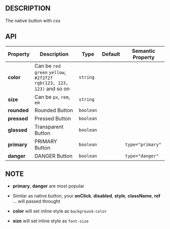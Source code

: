 ## DESCRIPTION 
The native button with css

## API 

| Property            | Description                          | Type         | Default             | Semantic Property |
|---------------------|--------------------------------------|--------------|---------------------|-------------------|
| **color** | Can be `red` `green` `yellow`, `#2f2f2f` `rgb(123, 123, 123)` and so on | `string` |||
| **size** | Can be `px`, `rem`, `em` | `string` |||
| **rounded** | Rounded Button| `boolean` |||
| **pressed** | Pressed Button | `boolean` |||
| **glassed** | Transparent Button | `boolean` |||
| **primary** | PRIMARY Button | `boolean` || `type="primary"` |
| **danger** | DANGER Button | `boolean` || `type="danger"` |

## NOTE
  * **primary**, **danger** are most popular

  * Similar as native button, your **onClick**, **disabled**, **style**, **className**, **ref** ... will passed throught

  * **color** will set inline style as `background-color`

  * **size** will set inline style as `font-size`
